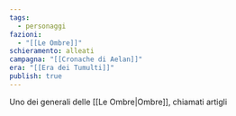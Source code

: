 ```yaml
---
tags:
  - personaggi
fazioni:
  - "[[Le Ombre]]"
schieramento: alleati
campagna: "[[Cronache di Aelan]]"
era: "[[Era dei Tumulti]]"
publish: true
---
```

Uno dei generali delle [[Le Ombre|Ombre]], chiamati artigli